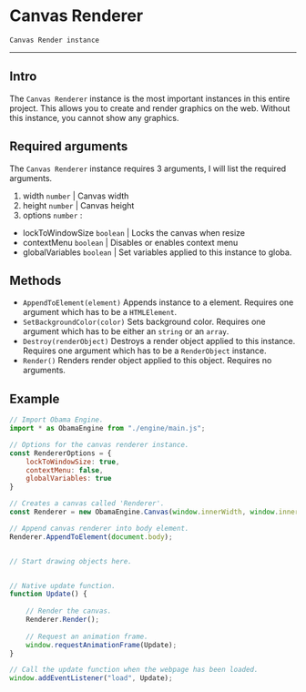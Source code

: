 # Canvas Renderer
``Canvas Render instance``

- - -

## Intro
The ``Canvas Renderer`` instance is the most important instances in this entire project. This allows you to create and render graphics on the web. Without this instance, you cannot show any graphics.

## Required arguments
The ``Canvas Renderer`` instance requires 3 arguments, I will list the required arguments.
1. width ``number`` | Canvas width
2. height ``number`` | Canvas height
3. options ``number`` :
  - lockToWindowSize ``boolean`` | Locks the canvas when resize
  - contextMenu ``boolean`` | Disables or enables context menu
  - globalVariables ``boolean`` | Set variables applied to this instance to globa.

## Methods

- ``AppendToElement(element)`` Appends instance to a element. Requires one argument which has to be a ``HTMLElement``.
- ``SetBackgroundColor(color)`` Sets background color. Requires one argument which has to be either an ``string`` or an ``array``.
- ``Destroy(renderObject)`` Destroys a render object applied to this instance. Requires one argument which has to be a ``RenderObject`` instance.
- ``Render()`` Renders render object applied to this object. Requires no arguments.

## Example
```javascript
// Import Obama Engine.
import * as ObamaEngine from "./engine/main.js";

// Options for the canvas renderer instance.
const RendererOptions = {
    lockToWindowSize: true,
    contextMenu: false,
    globalVariables: true
}

// Creates a canvas called 'Renderer'.
const Renderer = new ObamaEngine.Canvas(window.innerWidth, window.innerHeight, RendererOptions);

// Append canvas renderer into body element.
Renderer.AppendToElement(document.body);


// Start drawing objects here.


// Native update function.
function Update() {
	
	// Render the canvas.
	Renderer.Render();
	
	// Request an animation frame.
	window.requestAnimationFrame(Update);
}

// Call the update function when the webpage has been loaded.
window.addEventListener("load", Update);
```
